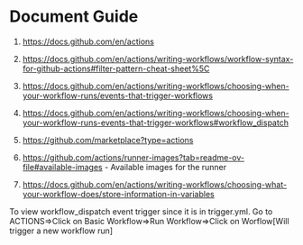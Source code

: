 # Document Guide

1. https://docs.github.com/en/actions

2. https://docs.github.com/en/actions/writing-workflows/workflow-syntax-for-github-actions#filter-pattern-cheat-sheet%5C

3. https://docs.github.com/en/actions/writing-workflows/choosing-when-your-workflow-runs/events-that-trigger-workflows

4. https://docs.github.com/en/actions/writing-workflows/choosing-when-your-workflow-runs-events-that-trigger-workflows#workflow_dispatch

5. https://github.com/marketplace?type=actions

6. https://github.com/actions/runner-images?tab=readme-ov-file#available-images - Available images for the runner

7. https://docs.github.com/en/actions/writing-workflows/choosing-what-your-workflow-does/store-information-in-variables

To view workflow_dispatch event trigger since it is in trigger.yml. Go to ACTIONS=>Click on Basic Workflow=>Run Workflow=>Click on Worflow[Will trigger a new workflow run]